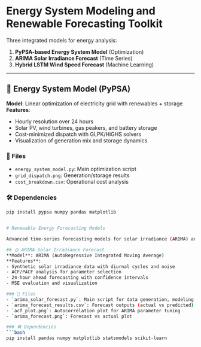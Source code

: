 # Energy System Modeling and Renewable Forecasting Toolkit

Three integrated models for energy analysis:
1. **PyPSA-based Energy System Model** (Optimization)  
2. **ARIMA Solar Irradiance Forecast** (Time Series)  
3. **Hybrid LSTM Wind Speed Forecast** (Machine Learning)

---

## 🔌 Energy System Model (PyPSA)
**Model**: Linear optimization of electricity grid with renewables + storage  
**Features**:
- Hourly resolution over 24 hours
- Solar PV, wind turbines, gas peakers, and battery storage
- Cost-minimized dispatch with GLPK/HiGHS solvers
- Visualization of generation mix and storage dynamics

### 📁 Files
- `energy_system_model.py`: Main optimization script
- `grid_dispatch.png`: Generation/storage results
- `cost_breakdown.csv`: Operational cost analysis

### 🛠️ Dependencies
```bash
pip install pypsa numpy pandas matplotlib


# Renewable Energy Forecasting Models

Advanced time-series forecasting models for solar irradiance (ARIMA) and wind speed (hybrid LSTM with attention and wavelet transforms), using synthetic data.

## 🌞 ARIMA Solar Irradiance Forecast
**Model**: ARIMA (AutoRegressive Integrated Moving Average)  
**Features**:
- Synthetic solar irradiance data with diurnal cycles and noise
- ACF/PACF analysis for parameter selection
- 24-hour ahead forecasting with confidence intervals
- MSE evaluation and visualization

### 📁 Files
- `arima_solar_forecast.py`: Main script for data generation, modeling, and plotting
- `arima_forecast_results.csv`: Forecast outputs (actual vs predicted)
- `acf_plot.png`: Autocorrelation plot for ARIMA parameter tuning
- `arima_forecast.png`: Forecast vs actual plot

### 🛠️ Dependencies
```bash
pip install pandas numpy matplotlib statsmodels scikit-learn
